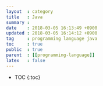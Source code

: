 ```yaml
---
layout  : category
title   : Java
summary :
date    : 2018-03-05 16:13:49 +0900
updated : 2018-03-05 16:14:12 +0900
tag     : programming language java
toc     : true
public  : true
parent  : [[programming-language]]
latex   : false
---
```

* TOC
{:toc}
